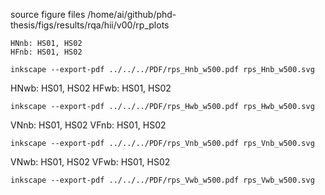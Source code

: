 

source figure files
/home/ai/github/phd-thesis/figs/results/rqa/hii/v00/rp_plots 



```
HNnb: HS01, HS02
HFnb: HS01, HS02
```

```
inkscape --export-pdf ../../../PDF/rps_Hnb_w500.pdf rps_Hnb_w500.svg
```


HNwb: HS01, HS02
HFwb: HS01, HS02


```
inkscape --export-pdf ../../../PDF/rps_Hwb_w500.pdf rps_Hwb_w500.svg
```




VNnb: HS01, HS02
VFnb: HS01, HS02

```
inkscape --export-pdf ../../../PDF/rps_Vnb_w500.pdf rps_Vnb_w500.svg
```





VNwb: HS01, HS02
VFwb: HS01, HS02


```
inkscape --export-pdf ../../../PDF/rps_Vwb_w500.pdf rps_Vwb_w500.svg
```





